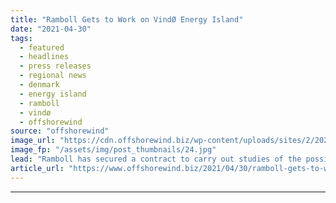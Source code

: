 ```yaml
---
title: "Ramboll Gets to Work on VindØ Energy Island"
date: "2021-04-30"
tags: 
  - featured
  - headlines
  - press releases
  - regional news
  - denmark
  - energy island
  - ramboll
  - vindø
  - offshorewind
source: "offshorewind"
image_url: "https://cdn.offshorewind.biz/wp-content/uploads/sites/2/2021/04/30102003/Ramboll-Gets-to-Work-on-Vind%C3%98-Energy-Island.jpg"
image_fp: "/assets/img/post_thumbnails/24.jpg"
lead: "Ramboll has secured a contract to carry out studies of the possible activities on"
article_url: "https://www.offshorewind.biz/2021/04/30/ramboll-gets-to-work-on-vindo-energy-island/"
---
```


---
